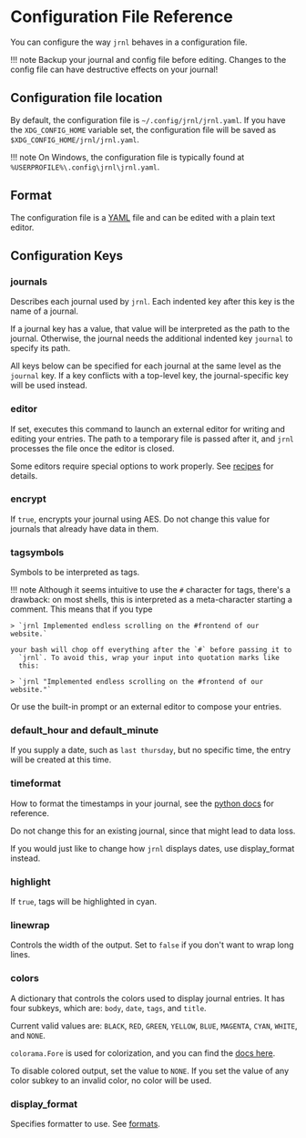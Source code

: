 # Configuration File Reference

You can configure the way `jrnl` behaves in a configuration file.

!!! note
    Backup your journal and config file before editing. Changes to the config file
    can have destructive effects on your journal!

## Configuration file location
By default, the configuration file is `~/.config/jrnl/jrnl.yaml`.
If you have the `XDG_CONFIG_HOME` variable set, the configuration
file will be saved as `$XDG_CONFIG_HOME/jrnl/jrnl.yaml`.

!!! note
    On Windows, the configuration file is typically found at
    `%USERPROFILE%\.config\jrnl\jrnl.yaml`.


## Format
The configuration file is a [YAML](https://yaml.org/) file and can be edited with
a plain text editor.

## Configuration Keys

### journals

Describes each journal used by `jrnl`. Each indented key after this key is
the name of a journal.

If a journal key has a value, that value will be interpreted as the path
to the journal. Otherwise, the journal needs the additional indented key
`journal` to specify its path.

All keys below can be specified for each journal at the same level as the
`journal` key. If a key conflicts with a top-level key, the journal-specific
key will be used instead.

### editor
If set, executes this command to launch an external editor for
writing and editing your entries. The path to a temporary file
is passed after it, and `jrnl` processes the file once
the editor is closed.

Some editors require special options to work properly. See
[recipes](recipes.md) for details.

### encrypt
If `true`, encrypts your journal using AES. Do not change this
value for journals that already have data in them.

### tagsymbols
Symbols to be interpreted as tags.

!!! note
    Although it seems intuitive to use the `#`
    character for tags, there's a drawback: on most shells, this is
    interpreted as a meta-character starting a comment. This means that if
    you type

    > `jrnl Implemented endless scrolling on the #frontend of our website.`

    your bash will chop off everything after the `#` before passing it to
      `jrnl`. To avoid this, wrap your input into quotation marks like
      this:

    > `jrnl "Implemented endless scrolling on the #frontend of our website."`

  Or use the built-in prompt or an external editor to compose your
  entries.

### default_hour and default_minute
If you supply a date, such as `last thursday`, but no specific time,
the entry will be created at this time.

### timeformat
How to format the timestamps in your journal, see the [python docs](http://docs.python.org/library/time.html#time.strftime) for reference.

Do not change this for an existing journal, since that might lead
to data loss.

If you would just like to change how `jrnl` displays dates,
use display_format instead.

### highlight
If `true`, tags will be highlighted in cyan.

### linewrap
Controls the width of the output. Set to `false` if you don't want to
wrap long lines.

### colors
A dictionary that controls the colors used to display journal entries.
It has four subkeys, which are: `body`, `date`, `tags`, and `title`.

Current valid values are: `BLACK`, `RED`, `GREEN`, `YELLOW`, `BLUE`,
`MAGENTA`, `CYAN`, `WHITE`, and `NONE`.

`colorama.Fore` is used for colorization, and you can find the [docs here](https://github.com/tartley/colorama#colored-output).

To disable colored output, set the value to `NONE`. If you set the value of any color subkey to an invalid color, no color will be used.

### display_format
Specifies formatter to use. See [formats](formats.md).
